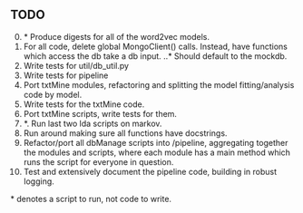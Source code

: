 ## TODO

0. \* Produce digests for all of the word2vec models. 
1. For all code, delete global MongoClient() calls. Instead, have functions which access the db take a db input. 
..* Should default to the mockdb. 
2. Write tests for util/db_util.py
3. Write tests for pipeline
4. Port txtMine modules, refactoring and splitting the model fitting/analysis code by model.
5. Write tests for the txtMine code. 
6. Port txtMine scripts, write tests for them. 
7. \*. Run last two lda scripts on markov.
8. Run around making sure all functions have docstrings. 
9. Refactor/port all dbManage scripts into /pipeline, aggregating together the modules and scripts, where each module has a main method which runs the script for everyone in question. 
10. Test and extensively document the pipeline code, building in robust logging. 


\* denotes a script to run, not code to write. 




